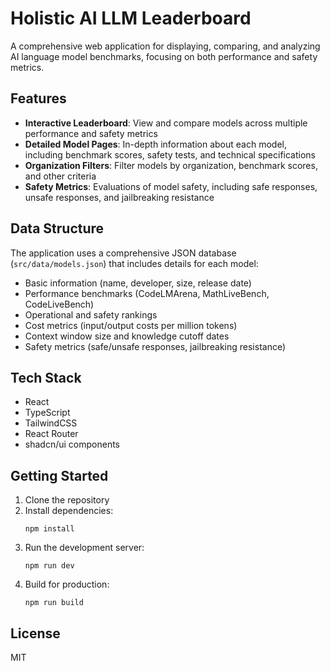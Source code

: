 # Holistic AI LLM Leaderboard

A comprehensive web application for displaying, comparing, and analyzing AI language model benchmarks, focusing on both performance and safety metrics.

## Features

- **Interactive Leaderboard**: View and compare models across multiple performance and safety metrics
- **Detailed Model Pages**: In-depth information about each model, including benchmark scores, safety tests, and technical specifications
- **Organization Filters**: Filter models by organization, benchmark scores, and other criteria
- **Safety Metrics**: Evaluations of model safety, including safe responses, unsafe responses, and jailbreaking resistance

## Data Structure

The application uses a comprehensive JSON database (`src/data/models.json`) that includes details for each model:

- Basic information (name, developer, size, release date)
- Performance benchmarks (CodeLMArena, MathLiveBench, CodeLiveBench)
- Operational and safety rankings
- Cost metrics (input/output costs per million tokens)
- Context window size and knowledge cutoff dates
- Safety metrics (safe/unsafe responses, jailbreaking resistance)

## Tech Stack

- React
- TypeScript
- TailwindCSS
- React Router
- shadcn/ui components

## Getting Started

1. Clone the repository
2. Install dependencies:
   ```
   npm install
   ```
3. Run the development server:
   ```
   npm run dev
   ```
4. Build for production:
   ```
   npm run build
   ```

## License

MIT
